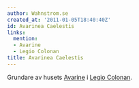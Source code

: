 ```yaml
---
author: Wahnstrom.se
created_at: '2011-01-05T18:40:40Z'
id: Avarinea Caelestis
links:
  mention:
  - Avarine
  - Legio Colonan
title: Avarinea Caelestis
---
```


Grundare av husets [Avarine] i [Legio Colonan].

  [Avarine]: Avarine
  [Legio Colonan]: Legio_Colonan